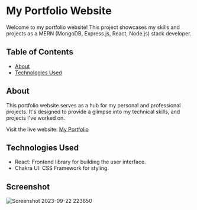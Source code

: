 # My Portfolio Website


Welcome to my portfolio website! This project showcases my skills and projects as a MERN (MongoDB, Express.js, React, Node.js) stack developer.

## Table of Contents

- [About](#about)
- [Technologies Used](#technologies-used)

## About

This portfolio website serves as a hub for my personal and professional projects. It's designed to provide a glimpse into my technical skills, and projects I've worked on. 

Visit the live website: [My Portfolio](https://proactive44.github.io)

## Technologies Used

- React: Frontend library for building the user interface.
- Chakra UI: CSS Framework for styling.

## Screenshot

![Screenshot 2023-09-22 223650](https://github.com/ProActive44/ProActive44.github.io/assets/125894779/8dc4caa7-5765-40ba-a882-88f735aabbc3)